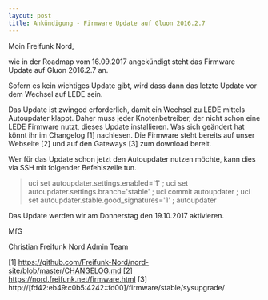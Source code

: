 ```yaml
---
layout: post
title: Ankündigung - Firmware Update auf Gluon 2016.2.7
---
```


Moin Freifunk Nord,

wie in der Roadmap vom 16.09.2017 angekündigt steht das Firmware Update auf Gluon 2016.2.7 an.

Sofern es kein wichtiges Update gibt, wird dass dann das letzte Update vor dem Wechsel auf LEDE sein.

Das Update ist zwinged erforderlich, damit ein Wechsel zu LEDE mittels Autoupdater klappt. Daher muss jeder Knotenbetreiber, der nicht schon eine LEDE Firmware nutzt, dieses Update installieren. Was sich geändert hat könnt ihr im Changelog [1] nachlesen. Die Firmware steht bereits auf unser Webseite [2] und auf den Gateways [3] zum download bereit.

Wer für das Update schon jetzt den Autoupdater nutzen möchte, kann dies via SSH mit folgender Befehlszeile tun.

> uci set autoupdater.settings.enabled='1' ; uci set autoupdater.settings.branch='stable' ; uci commit autoupdater ; uci set autoupdater.stable.good_signatures='1' ; autoupdater

Das Update werden wir am Donnerstag den 19.10.2017 aktivieren.

MfG

Christian
Freifunk Nord Admin Team

[1] https://github.com/Freifunk-Nord/nord-site/blob/master/CHANGELOG.md
[2] https://nord.freifunk.net/firmware.html
[3] http://[fd42:eb49:c0b5:4242::fd00]/firmware/stable/sysupgrade/
